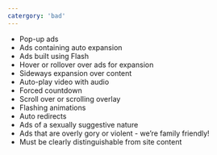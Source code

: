 ```yaml
---
catergory: 'bad'
---
```


- Pop-up ads
- Ads containing auto expansion
- Ads built using Flash
- Hover or rollover over ads for expansion
- Sideways expansion over content
- Auto-play video with audio
- Forced countdown
- Scroll over or scrolling overlay
- Flashing animations
- Auto redirects
- Ads of a sexually suggestive nature
- Ads that are overly gory or violent - we’re family friendly!
- Must be clearly distinguishable from site content
